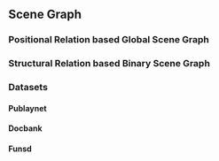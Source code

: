 ## Scene Graph  
### Positional Relation based Global Scene Graph  
### Structural Relation based Binary Scene Graph  
### Datasets
#### Publaynet  
#### Docbank  
#### Funsd

